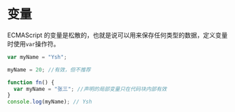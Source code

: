 # 变量

ECMAScript 的变量是松散的，也就是说可以用来保存任何类型的数据，定义变量时使用`var`操作符。

```js
var myName = "Ysh";

myName = 20; //有效，但不推荐

function fn() {
  var myName = "张三"; //声明的局部变量只在代码块内部有效
}
console.log(myName); // Ysh
```
